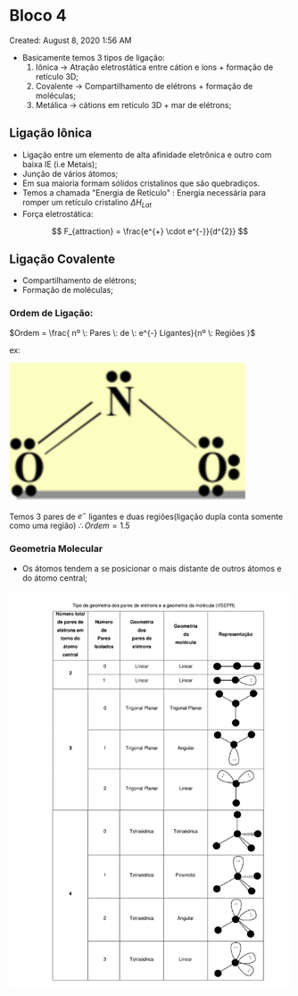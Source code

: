 # Bloco 4

Created: August 8, 2020 1:56 AM

- Basicamente temos 3 tipos de ligação:
    1. Iônica $\rightarrow$ Atração eletrostática entre cátion e íons + formação de retículo 3D;
    2. Covalente $\rightarrow$ Compartilhamento de elétrons + formação de moléculas;
    3. Metálica $\rightarrow$ cátions em retículo 3D + mar de elétrons;
    

## Ligação Iônica

- Ligação entre um elemento de alta afinidade eletrônica  e outro com baixa IE (i.e Metais);
- Junção de vários átomos;
- Em sua maioria formam sólidos cristalinos que são quebradiços.
- Temos a chamada "Energia de Retículo" : Energia necessária para romper um retículo cristalino $\Delta H_{Lat}$
- Força eletrostática:

$$
F_{attraction} = \frac{e^{+} \cdot e^{-}}{d^{2}}
$$

## Ligação Covalente

- Compartilhamento de elétrons;
- Formação de moléculas;

### Ordem de Ligação:

 $Ordem = \frac{ nº \: Pares  \: de \: e^{-} Ligantes}{nº \: Regiões }$

ex: 

![Bloco%204%20d4ed7164455448d6bd2b2e71ba322401/Screen_Shot_2020-08-06_at_3.37.13_PM.png](Bloco%204%20d4ed7164455448d6bd2b2e71ba322401/Screen_Shot_2020-08-06_at_3.37.13_PM.png)

Temos 3 pares de $e^-$ ligantes e duas regiões(ligação dupla conta somente como uma região) $\therefore Ordem = 1.5$

### Geometria Molecular

- Os átomos tendem a se posicionar o mais distante de outros átomos e do átomo central;

![Bloco%204%20d4ed7164455448d6bd2b2e71ba322401/Untitled.png](Bloco%204%20d4ed7164455448d6bd2b2e71ba322401/Untitled.png)